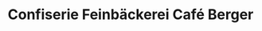 ---
title: "Confiserie Feinbäckerei Café Berger"
url: /rubigen/confiserie-feinbaeckerei-cafe-berger/
shop: Bäckerei
---